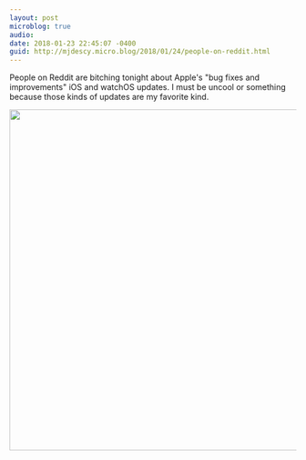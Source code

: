 ```yaml
---
layout: post
microblog: true
audio: 
date: 2018-01-23 22:45:07 -0400
guid: http://mjdescy.micro.blog/2018/01/24/people-on-reddit.html
---
```

People on Reddit are bitching tonight about Apple's "bug fixes and improvements" iOS and watchOS updates. I must be uncool or something because those kinds of updates are my favorite kind.

<img src="http://mjdescy.micro.blog/uploads/2018/1f9c065d4e.jpg" width="600" height="600" />
